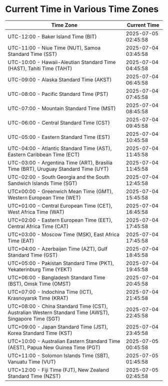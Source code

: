 # Current Time in Various Time Zones

| Time Zone | Current Time |
|-----------|--------------|
| UTC-12:00 - Baker Island Time (BIT) | 2025-07-05 02:45:58 |
| UTC-11:00 - Niue Time (NUT), Samoa Standard Time (SST) | 2025-07-04 03:45:58 |
| UTC-10:00 - Hawaii-Aleutian Standard Time (HAST), Tahiti Time (TAHT) | 2025-07-04 04:45:58 |
| UTC-09:00 - Alaska Standard Time (AKST) | 2025-07-04 06:45:58 |
| UTC-08:00 - Pacific Standard Time (PST) | 2025-07-04 07:45:58 |
| UTC-07:00 - Mountain Standard Time (MST) | 2025-07-04 08:45:58 |
| UTC-06:00 - Central Standard Time (CST) | 2025-07-04 09:45:58 |
| UTC-05:00 - Eastern Standard Time (EST) | 2025-07-04 10:45:58 |
| UTC-04:00 - Atlantic Standard Time (AST), Eastern Caribbean Time (ECT) | 2025-07-04 11:45:58 |
| UTC-03:00 - Argentina Time (ART), Brasília Time (BRT), Uruguay Standard Time (UYT) | 2025-07-04 11:45:58 |
| UTC-02:00 - South Georgia and the South Sandwich Islands Time (SGT) | 2025-07-04 12:45:58 |
| UTC±00:00 - Greenwich Mean Time (GMT), Western European Time (WET) | 2025-07-04 15:45:58 |
| UTC+01:00 - Central European Time (CET), West Africa Time (WAT) | 2025-07-04 16:45:58 |
| UTC+02:00 - Eastern European Time (EET), Central Africa Time (CAT) | 2025-07-04 17:45:58 |
| UTC+03:00 - Moscow Time (MSK), East Africa Time (EAT) | 2025-07-04 17:45:58 |
| UTC+04:00 - Azerbaijan Time (AZT), Gulf Standard Time (GST) | 2025-07-04 18:45:58 |
| UTC+05:00 - Pakistan Standard Time (PKT), Yekaterinburg Time (YEKT) | 2025-07-04 19:45:58 |
| UTC+06:00 - Bangladesh Standard Time (BST), Omsk Time (OMST) | 2025-07-04 20:45:58 |
| UTC+07:00 - Indochina Time (ICT), Krasnoyarsk Time (KRAT) | 2025-07-04 21:45:58 |
| UTC+08:00 - China Standard Time (CST), Australian Western Standard Time (AWST), Singapore Time (SGT) | 2025-07-04 22:45:58 |
| UTC+09:00 - Japan Standard Time (JST), Korea Standard Time (KST) | 2025-07-04 23:45:58 |
| UTC+10:00 - Australian Eastern Standard Time (AEST), Papua New Guinea Time (PGT) | 2025-07-05 00:45:58 |
| UTC+11:00 - Solomon Islands Time (SBT), Vanuatu Time (VUT) | 2025-07-05 01:45:58 |
| UTC+12:00 - Fiji Time (FJT), New Zealand Standard Time (NZST) | 2025-07-05 02:45:58 |

